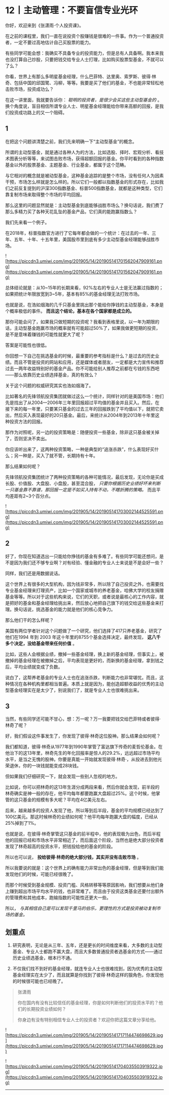 # 12丨主动管理：不要盲信专业光环

你好，欢迎来到《张潇雨·个人投资课》。

在之前的课程里，我们一直在说投资个股赚钱是很难的一件事。作为一个普通投资者，一定不要过高地估计自己买股票的能力。

有些同学可能会想：我确实不具备专业的投资能力，但是总有人具备啊。我本来我也没打算自己炒股，只要把钱交给专业人士打理，比如购买股票型基金，不就可以了么？

你看，世界上有那么多明星基金经理，什么巴菲特、达里奥、索罗斯、彼得·林奇、包括中国的邱国鹭、冯柳，等等。我要是买了他们的基金，不也能非常轻松地击败市场，投资成功么？

在这一讲里面，我就要告诉你： *聪明的投资者，是很少会买这些主动型基金的* 。换个角度说，盲目相信所谓专业人士、明星基金经理能给你带来高额的回报，是我们投资成功路上的又一个阻碍。

## 1

在把这个问题讲清楚之前，我们先来明确一下“主动型基金”的概念。

所谓的主动型基金，就是通过各种人为的方法，比如选股、择时、宏观分析、看技术图表分析等等，来试图击败市场，获得超额回报的基金。你平时看到的各种指数基金以外的股票基金、主题基金、行业基金，都属于这个范畴。

与它相对的概念就是被动型基金，这种基金追踪的是整个市场，没有任何人为因素干预，市场怎么样就是怎么样的。所以它们一般都以指数基金的形式存在，比如我们之前反复提到的沪深300指数基金、标普500指数基金，就都是这种类型，它们靠复制市场来取得整个市场的平均回报。

那么这里的问题显然就是：主动型基金到底能够战胜市场么？换句话说，我们费了那么多精力买了各种天花乱坠的基金产品，它们真的能跑赢指数么？

我们先来看一个例子。

在2018年，标普指数官方进行了它每年都会做的一个统计：在过去的一年、三年、五年、十年、十五年里，美国股市里到底有多少主动型基金经理能够战胜市场。

![https://piccdn3.umiwi.com/img/201905/14/201905141701562047909161.png](https://piccdn3.umiwi.com/img/201905/14/201905141701562047909161.png)

总体结论就是：从10~15年的长期来看，92%左右的专业人士是无法赢过指数的；如果把统计年限放宽到3~5年，基本有85%的基金经理无法打败市场。

也就是说，在浩如烟海的几千只基金里挑出那个能给你挣钱的主动型基金，本身是个概率极低的事件。 **而且这个结论，基本在各个国家都是成立的。**

那你可能会问了，如果我只做短期的投资呢？我看到表格里说，以一年为期限的话，主动型基金跑赢市场的概率就有可能超过50%了，如果我做更短期的投资，是不是意味着赚钱的可能性就更大了呢？

答案是可能性也很低。

你回想一下自己在挑选基金的时候，最重要的参考指标是什么？是过去的历史业绩。而且不管是投资的网站和应用，还是媒体或者朋友，一定都是大力宣传和推荐过去一两年收益特别好的基金产品。你不可能给别人推荐之前都在亏钱的东西吧——那么依靠历史业绩选择基金，真的有效么？

关于这个问题的权威研究其实也浩如烟海了。

比如著名的先锋领航投资集团就做过这么一个统计，同样针对的是美国市场：他们先是找出了从2004—2006年三年里回报超过平均值的基金并且买入。然后，在接下来的每一年里，只要某只基金的过去三年的回报跌到了平均值以下，就把它卖出，然后买入表现最好的20只基金。最后，来统计从2004年到2013年十年里这种投资方法的回报。

那作为对照呢，另一边的投资策略是：随便投资一些基金，除非这只基金被关掉了，否则坚决不卖出。

你应该听出来了，这两种投资策略，一种是典型的“追涨杀跌”，什么表现好买什么；另一种是，买入了就不管，长期持有十年。

那么结果如何呢？

先锋领航投资集团统计了两种投资策略的各种可能情况，最后发现，无论你是买成长股、价值股、大盘股、小盘股，甚至混合股， *只要你根据历史业绩好坏来判断一只基金靠不靠谱，那回报一定是不如买入持有不动，不瞎折腾的策略。* 而且平均差距有2~3个百分点。

![https://piccdn3.umiwi.com/img/201905/14/201905141703002144525591.png](https://piccdn3.umiwi.com/img/201905/14/201905141703002144525591.png)

## 2

好了，你现在知道选出一只能给你挣钱的基金有多难了。有些同学可能还想问，是不是因为我们还不够专业啊？对有经验、懂金融的专业人士来说是不是会好一些？

同样，我们还是用数据说话。

这个世界上有很多的大型机构，因为钱非常多，所以除了自己投资之外，也需要找专业基金经理来打理资产，比如一个国家或城市的养老基金，哈佛大学的校友捐赠基金等等。所以对于这些机构来说，它们的天职，或者说是最核心的工作内容，就是把好的基金和基金经理给挑出来，然后放心地把自己旗下的钱交给这些基金来打理。换句话说，挑选基金的能力就是他们的核心竞争力。

那么他们干的怎么样呢？

美国有两位学者针对这个问题做了一个研究，他们选择了417只养老基金，研究了他们在1994 年到 2003 年这十年里的8755个基金选择决定，最终发现， **这八千多个决定，没给基金带来任何价值** 。

比如，这些人会根据业绩，撤掉一些基金经理，换上新的基金经理，但事实上，被撤掉的基金经理在被撤掉之后，平均表现是更好的，而新换的基金经理，拿到钱之后，平均业绩就变成了负数。

说白了，这帮养老基金的专业人士也在追涨杀跌，判断能力也非常堪忧。而且，这种情况在各种机构里都相当普遍。本质上就是因为，能创造超额收益的优秀的主动型基金经理实在是太少了，别说我们了，就是专业人士也很难挑出来。

## 3

当然，有些同学还可能不甘心，想：万一呢？万一我要把钱交给巴菲特或者彼得·林奇了呢？

好，我们假设这件事发生了，你发现了彼得·林奇这位股神。那么结果会如何呢？

我们都知道，彼得·林奇从1977年到1990年掌管了富达旗下传奇的麦哲伦基金。在他治下的这13年里，林奇先生的年化回报率是惊人的29.2%，远远超过市场平均水平，是当之无愧的股神。你要是真能一开始就发现彼得·林奇·，从投进去到他光荣退休，你的一块钱就能变成28块钱。

但如果我们仔细研究一下，就会发现一些别人忽视的地方。

比如说，你可以把林奇的这13年生涯分成两段来看，然后你就会发现，前半段的林奇确实是神一般的存在，他平均每年都要跑赢大盘超过25%。这个时候，他掌管的这只基金的规模有多大呢？平均在4亿美元左右。

后来，越来越多的投资人发现了他，所以等到后半段，基金的平均规模已经达到了100亿美元。那这时候林奇的业绩如何呢？他平均每年跑赢大盘的幅度，已经从25%掉到了1%。

也就是说，在彼得·林奇掌管这只基金的前半程中，他的表现极为出色，而后半程他的回报已经和市场水平非常相近了，而后面这个阶段，当然也是绝大部分投资者发现了林奇超高的投资水平，把钱投给他的基金的阶段。

所以也可以说， **投给彼得·林奇的绝大部分钱，其实并没有击败市场** 。

所以我要说的就是：这个世界上的确有能力非常出色的基金经理，但是等到我们能发现他们的时候，可能已经很晚了。

而那个时候受到基金规模、投资门槛、风格转移等等原因影响，我们想要从他们身上赚到超出市场平均水平的钱，也非常难了。而且由于投资这类基金还要付出额外的管理费和其他成本，跑输指数的可能性还更大一些。

所以， *与其相信自己是可以发现千里马的伯乐，更理性的方式是投资被动复制市场的基金。*

## 划重点

1. 研究表明，无论是从三年、五年，还是更长的时间维度来看，大多数的主动型基金、专业人士都跑不赢大盘，而且大多数普通投资者选基金的方式——通过历史业绩选基金，根本行不通。

2. 不仅我们找不到好的基金经理，就连专业人士也很难找到，因为优秀的主动型基金经理实在太少了，而且就算是你找到了彼得·林奇这样的狠角色，你发现他的时候很可能也已经晚了。

> 张潇雨
> 
> 你在国内有没有比较信任的基金经理，你是如何判断他们的投资水平的？他们的长期投资业绩如何？
> 
> 你身边有没有特别相信专业人士的投资者？欢迎你把这篇文章分享给他。

![https://piccdn3.umiwi.com/img/201905/14/201905141717114474698629.jpg](https://piccdn3.umiwi.com/img/201905/14/201905141717114474698629.jpg)

![https://piccdn3.umiwi.com/img/201905/14/201905141704035503919322.jpg](https://piccdn3.umiwi.com/img/201905/14/201905141704035503919322.jpg)

---
